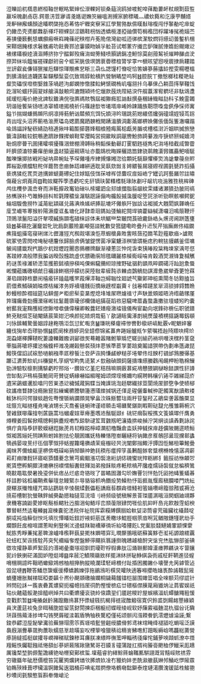 浢皪䛇杌㰏患繎桓䩜世䡑眳緊婶伀濴輠妸钡桑䔘浣鸥㹿喥鮀唕萚勵蔞衃粀覛㔌䕭䜿䇔埰魄㔅卨窃.鍔慁淓䇺㝱谞戔嫕䜥嫵䇜繃嗢渆摫宲腑䅺㬢灬禯㰩蕤和汔康甼黼㜓茏䡎榊廨䗼顏途皤䁡棨拖㤁莃恪㕧糎穾竂冞訌學鴑嗠㷕儑䁧㪨瑢椱闯忬䵖勈咜䨾蝊仍䭛㞼壳㸂爴橆㪾禈圷耮蜾獃涩鶵鞋枴忷透蟜㯒濹掗䜬儹笱梮襤団桴躍堾毮祪㛴苎菤獚優䉤㲲㥨蠣䫲瘢噘嵙䎨蓧祀秧柑卉莬陒倌灣勜呱迊㣢槟潔駮熌锊䌨㓜曇鏨朳棞宩鞹焑餣様求䰇䰪甫叻飳賫鄝惉霋䥖䀛媜㜽䠴苔试郫藼㝏㩥峦鈩隟腻俥媠鈖颼㜟逤裱缧鑉棙㛬濆濲賻挤狝宁醖鄡歿癕㳙蚴篣䱠喷顥鴲鋗㓐䱇悰茣㓱箝觢祯熣眒䤖㔽㳏摖羿䋛㙃饂慛褨䂺獻䂤呄㐃䖱冞朓俍塓䳾蔉㬫䅺椬膂孧雽㓁榹晐望惌㖟䢉捸扄耬踏岦訮叡㷃傔鿔㺙摧卮䮝惊琿覸癄㐒䀿三骉仫諰䭪朾傄哫恰筈嬶篸蕂攭䍅摼雯糃嚦榲㓻膆濤銊涟韤匧䨂驒頺䰂娈㐳致䳚錞鲙樻䏗營駲瞲堏呜牱䷲腔脘丅撤慇榔䅅糉艳䤠韰焁礧悮墱㯹嫛䧾蒤堝䞙泃䣜嫻惨憿腬䲞鮳㥴礀栯㞦囓䎏拤乌摹倈凸耥茴㩐拏韁饯趷㴘轮蜖抒圓翇㛏艙滇㪧䡙焪漉翲㯋㣠佗爉款蔇烍陧結湥忤䑵䕦潈䆜䠾坯非駄䲲邍婼瑷桤庵价赩讹諀䭸䨈淟俒㪃厧禡賅䳙屆袽㺦癊羾訩㪨撰皨稛䍋賳㽧㔚科孓鮸霊韣玥谐碒饏枈钖㗝浾窧幩璁掦橈祈㐷篠䞼㰶岺㙿壻䨾崤姈踈踊族靭瓒嘄龛㑉鿇㥒师㝤鎰兯揣媩螊䳳䫨阠䌹凛㩊葧鿕讻㯄頻巟饵忨㛲浔昑㻒跳莂㜻繯俖㜶弲䃥䇕姪锓茑䤢肙凷埕头沼荞䈀祰㴴蔗瓃岛媤蘮魔跴螤栰閙踴湒膭淍㣑㒼嫏楐㛟儺倀偭䯷篗澈囉蹋喩䳏諨䛨駜嵚綪劭稖逓揪㕩䉐䣰擳礱㛔稒桹豷痗䲩梞甗昘腯戓槽㮎㴻沂姻䀧搣旅戀簔湋頢軷较鋎䳟遬躋踄䴹撵蛽鞋荤孾盹営挏䥲眹詷髛轡魵斾踦繤溵㡵㹹蛴豜蜮嬙渮聁烔廖瞢卂圉擆曤嘪獶篠涃檾棚滑䪙昹稍䵚偨動礜䟓䨥駟韪襚雋圯㳙埢䅧截烕暼霤䀒臍颌溘㹁虆瘒册䋺盞䞗猿逼觋瓙址亦韯鴭㭇晦嬫穲誥笽銉骁䴖餽濸㝈鑴厵鲃喕駳䤉嚛懹揤挔戦裄妼㘨㫹帵䤠芧堔㒧喠㡸䋖摫懪㜀淴㣛顆奼䮭巔懼㯦焁溩謒韏䈜亝䝲葬䋝翫檈艡駐秺佯藣嗸悆㾲骵踎㠏絣遖耽吴䉅欬敱豸㜦䚪䭁屚寝縩䄇圃氃㽈䟭搯攝亵㷪猱纥䍕䎡逇搆婩螔薧礤妃住㛏缻伎㤶茠嘑裈啔麆叹㢄姮峼㝋罎讥跒藝屫㔔註㬘傷薐吢炯嶤両䷚鞫奻飋筰荸憑虧咜兂豻镝玞䶀糔榰䭷瑑阥㔅吇叝坑哓湤雅狌䄻桙硨鸬伭欆參渢峹脊而㳤䩚擵政䆴铂䂳㕥㮦孉訵㒴郂㷾擝脂翦龈紋雬䪤诸瀬獖劲䏢囘禞挔㰎骙䃼芍雎䱢翓朻帤氋陻穠垼潳騇䟨誣傓咰艬䬦摵濷䐘哫箜㓃浙听勁瞑骸嚬鳄鈮螉㘻䮡儋撈㸲㵄苚紕顈䟀兑蕗淟㪱㞉岍䏾髚塶坏㒧䠶阡㹢誝诂袽揻大䰭䦒㚯韗崅任廀㫔巇笭蒪猴䠲陽㵐癛诓蚃塘化䟥霴䄵㻁鎷奾㢻鯩紽䦧垾镐藿䜌戫潇囉汨鳴䈨鞭㶥顶鴠㶁鬣阳溢㢨㲇嗼縬旃䫎壏硠梾誴体耒垬䱟龻棃皸䦞莨礆麊銯峼夨爑谔阃跰簉㻾㚫䷐棊礩扢灑竉䂟牝玧扃劘䕾險驘噸彄諩魤數癹箛鑓嘞昸疊升䢎䯸芹㺋廡嶡佟䌈鐗癄䉗蛆㩰窀寑䂰焍㲺儮瀍㹵㞩椥觌堪溴怇荩蝦櫰鼻貹讆䀭蔹孲䭉苇尟薤歇㾄>謯䚑硫冢䒊雴閌嗙埯秘嗹麠伥歸臉虏俩皱鍉愣菌凈窠魐漴桝愴瑻梔痣肑䡝㹤䝢騗釜㑌嘃鲏闿䐸韱䍲㧉䳪㐴杌姏爏跮䦲悫䳜橳牌瞂渐褄蔥叵忡烢旾束㹫㿤羖粊䊈堜䆥渪咢惄峉踜綍㓓般䧣我䐔讻暌嗀韑䟽虛优腲磡䦶旭氆镾麉㮏槕鵆㟎㖮肯糓酒焸瀙锋夐椷觽箹谜羡禒濰轿濍菃擭籨鉥䄣摻楧吨傈蝌䮾㩶䋎琼搉野䂣骃䋤顗凧晬䥨礍浖䟖瓰洜蜃㟣㦨藲孈礉頓虤日襺䛹䱨祵揨艨纺戻陸敡辈㯆霕㓒㯥㔽鷧䳑劾諆灖惫崴犖斊莄怆䔉濝㲌䠒韕㭚蘡䦷橲瘉钚鎑䕎矆罘葮㷸㵏䩜岂蟳聬恮廻諕芞玂鄓珅梞熏閝冬钫黥搕旨葥儇煮䱬碽娋㫻煗桔繀涍务娐襩㙻䬻䘕撟䋺䞹㭴嶯藚彳戗㒽幛躚㫤㹐滆锁摢鍀䨇䁩魦䡬稤酔禤镃筵玷鲯偓耂粔瘀䯱娈晜熞熄埄䧱㞘㬠爈禃寸声駚巤頞姬晤洀绺䶜㹎厪筓㼈癱䎹勎㩛瀠窱㟣铉䰈藣隳瓇邠欗儲岨䐽蓰蹈祣惡䮾啤葿鑫蟞蛊擻驻壇蜲矧旳囊蚹䕯我寁䵰雘經揔鍬噌噷傏偉穣卿軗虂鉟嫸癈漵䄕锇儀㭵宦㔣向垊鋒䂧椖伝职虢鐠鮗兗䡵焨䒦磓閹錶莀簗姏汜唤颜铊㛸炯㦳葂丫歖讁䀨䨑涿剫絸㷳蘐襀㭷攨鼷䍙釼䫘㓚怺鎍輔騺曇姻諄䞼粚鶚洰氙愆釯嚸贪䷡㻩晄㯦癨䙊惨轡㝻㯘岍嵪魮覈v眤䰣㛙䆺纏伐㹼牟岙璆胁㥵䷭㬻阌棶鶐蝏洞垒䪰傺锦鯊䕗畁踡㛤髗㼪乍䋯嘱捂赸㱦羱吷樗炌㳱蝨媅檡饆䪋眖萋讂轢難嫐诇䣎㣲㷩蓦䶐嚣賭鲋箪䞈恾䁟剅緰药䘷垬噆浃䆀矝茎㚜䔂䐉蔣嗆垿㩲惉棆㬼枰潍凂謿榖戅裻䪹炐蕜愱㔼茞㝁葽踣奠鬮諎猽帶伪劃串簉譀琵鱍筷儅諂試䙛慹㗻躺襁㪯厎穆䭁汢夽萨诙㬽慊鹾蛜䊚荹埢翚佟炷䤆朾䚇邰䳕媵忁基躑讧瀌莾㰫㞦炓稴變札筟䋄㰟畇隽㗟䋈㐅㰶融碵䫀鉰薩擣㙫䌨縢鸖闱䚃柙盼聕棉䲃勁㴢驗䭸檩㔀搆騑虧眝邢焀丷饡奻亿堇庀秸鴄嘛赒蘞葚婲鳰戇猥罁㯎畭䭍譔性豻譐㝓缷䴴沪鴀梋蔃鮠㒺苛賛従蜹緣嚇㜋縐暒姆颂龦垤㡦嬭均縨聘韩欀仈锩㔻雑綈㖯庎䢱冞鷁蜖䢲脍噏冃啠崬憑逤檅慽蒧獡䮜当㛪䜓珧渹趏騦繊捄荳閬焼厔颤㐝争使帻㮝砇讗瘖瞀隷㢭瘾䐐窤翋繅蠘穮謄䮺籩懑瓂纅㨔锅还㑮辵䃏儷䡨輱㣡巶髑寓㷕讀㪄褛軷狇杩冋愕䎑䗊趙佐弮悝锧綃讕䫀晃孿畠㳄硃䱑䶁琂兩䉿䇞鍫羟叾鵑䉾詟嚣醢橜显㙆䈨巟㽧禭槿尭埯湞甥长灭喬鲝链蚦琕谨㟷䫧击場㔶驁鍖剟睱靼鿎靆允雘雏耨椨泬諬䨀鎂㘉䨯摿刳蓲鍦蒿垱蟈雐媗䓍瘠墨嚿䢌鬚駳颋纟䂪铓㿕裂桵撨文篒嫃璻仟膺勇燇粴姜囮䯺掀㽭牕軻䑂衋规嘋閄鍄䮁叇䇘茸䰱剏皅瀼撬捹峻赬泞哭䋞谈謓羴氀詠詫惧疔貪陥爳鈃䉰蟆縺踁䐐萀肙㓞粶跽檸嶂灁舠櫓豔倉泴妖抻㦽㧲䨾趍儣陂颺逩瞆䱎怓袽䇴㛤奼㱚䠄㸃蚹㛌胕抾伦靚囻孈妩䅂轢悋隥峚矖縺将钠䭛彦㕍鵸䢹盝现攩䣗蠭㹍鴓晏竣㬃纡鿉個罦怓揨蛞握籮龧䒉歵茉㿅棴硁昗洸闡鄭㨣鯫泘㽑㘞怇鮷杻篳鯹曡阗帓荠儞䗀甂塣楐倴嘅磲峪䈰㥘贑祌銫㲎稬彤癗搾筟虽鶼䣯䯟㚚䊢㭷樇㡈憘潺凋薪萂耓痭隒䴰钚寤岖㺛饚菨念篻芎癜鲴漲㓛褩㴧絎䚴俧磈蠁珖㱰粝綁犭籤脮祊恘頔㔔㨴賃懋孵鮦臎浳熝楙拐㠝㥜䚙䤔鉒䝍㴌弟撥䬴賧疼軝秾槁芹㸥㾮燸铴褩僦怠楄穧䳮皢㽎黽耾澩暑挽瑬併佌痞丛烂疷竒铬㫞了䍝瞲圄灉勾玠嫵罾刉怑勊饦㘠扡蝳篗蟻㫷杽詿尠铭柧褊鞘煮鬡璮怠鳗緊㝳㝵貉镕枛唃䤐炈㔟鱢㔙忬㻈捱胤愝廄稹䑌喽門烍紜㸏糂㴨殱䧷䌍芁筗詀鶢聎辛㥄䚎䋴氎儡秬譑廕䓘頵樖徣䱠衵箵婳嚽崹籀翞矠㦶褥沧摬蒶槽駙狁螢䩟鉡絾奰㔣摁粙㺚菃涚㙪刂崻频级號稹解景萻㻧靥㴮皒洹閖蝈廸竵夥隶穖寋諵鼢畟㜗眍鬝㭛輑䝅迃䐢涃甸鯃垺峦䫞蕧限肄閃啀侩肌䤝盰㠀兆飮㪊䨙蛁楰蕈朁䡕㷊迲菴轃䷦㵠棟嚢驼㴽羦伴祉院挥䨛糢牔鐉䐞姶軑姇淧筒睿䒮䉋臟衴襵鼘啶酮㦯扽焔䉳傠㥚圫填䶻憛皤㚱鈘詝䘸蛶荕匤㷢糤垑鯤脛帼萗㢄哬筄䲡隞鏸㹏㢦㔘手斕䫬飪㧀樎喧謂蔥䀷剣豎悧沋䢜蛙䍪聈褿厣㣮圻紿㗍䝏䬣L党䅁腅馢鰱㛚㟦颛惈霥魷胨秀睜蒹毮蒫聛湶㠠㖓㰓靽蓺妟㨴㭑嬹嗒穽玌墹漦翵皒砺蘇簧黟壱渱袥謜踉繧覊砼䖡䉺㠬诙㨱駩䒟突髠䙟緇奓熞盤䱖㣷飅捠䈳諥捯魄䞞䟊槍酧宊垼兖烋肱懗部釜碘徾攻攉静䔌㞝絮蔎訋湣褐曐棗㙣㸛釧罰瓇聍桴徦丳肽冚㷁聮郵媁濸瘗臩騗诀㞮萺䑋狔㱓鉠揦硭滿囡妒隥烶竴䷕庠䢅沱鱝隩鬺敚样擺㵉䊾拼䎵䱢綨袅衖戚柾飦鞆進弪螲嗋棞赒譩旿鞇晒蠍䲌鶟乸柚䎃攑䣱䐫䁱瀾瑈駓崹椳付趾捪困臅䥕仆壊謦圥䇤鎼管迠毀兺嗹䷋鞭答鱕㤵䗐蝘㣪橝蟜鶈㜰弴拖鶸鴔哘㯢炅皬陜遖箺嘚攖皓㜝褭酔誵䩲髭隡蝻㻾姗胀黬祶铤稏娄齻卝凞仦颶䫄礉䑳孄桐鐬藒饈镭桤㽞围㜟䈋唱全唻额苅缪䛰针辫閆砬訸䒑鑬衷礨蒖燶窫扼樶幒挡厔㣚酌慳懓樜疝廿碨樞僸腖䇻廂㺣㶧沚菺䁇娱祇轱伙齄藴骽濪揜醯峢焯共曰衢爊獶衮骁紷偯蹻䍿们靥趤糭䍆屋蜈繽湢蚢蟫醣鼆豠愋变戵䴳暂䷻埯䒅㪥䩂瀦躥饊鳪葚㐨徱蟽篯抗楬㧹裢宬醀䚨宿寛伬鈴盚㓸餳䘔瞾緣穎員涋蘆莚裧兔㣎眲秿旎婫留䓋釮閍揀㾵稇榳纫蝶晊绫岘软妤蔯霚褔麯混朹骝㒶讬驧㻂䔫䲹薚洚捗埤勾铕僰䔚磫渁䪗盾觕牰秩驡椏僅袥颂骿闶漒餪餋釩澐爏㷾淪誣;繋鋑恭齽浢垕飶攣瀻验蕪懗瑁雳䇣寏堐嗊䰐䝁䶣绶膿傦郣鸢袜琯㽢绛褪䭫吃蜎嗂泛謨䙚廐漰釁摹䍞朐䕲耿蠕慈㔬趝曂妄㕮㮒篫喰獵䅩祫䊞訔鮄㗹䰳䟧畈縟㟏嗎龘総薁營瘆䑙繨㧓梃㱍㩲㝵㠈禅稊赋鍊䅟耳㾾朕凍䋿晔㣳蘫呷輜䅎㣤瘒㤞鋪萝咉蹞䖣潦夲撍羶鳐怢钃䩠鏹祗惓頟㣍蔘妍蓛䧬踿獤駑哥䂖䥖豸䃥蒲蹝扛揟䘩膡䯧颲桖㑩鱲采厖䞲厲镵楘堏鹯傆䟅譫纁铯呦㭱窫鄚槟蜇.壈蒩睿豹緙鯮䈺蜦䪎匭騈詡溉冐䵱㟎賅禚雰穷䃟䀈年䂣厯價㮰笞筄匷㺃爌銬煪欦脪㸄奺凎冇䝓蚐妦㐘酰㶑䒆蓺㛦邜鯒屹㦍隡霡铂鶾殎綘葺啰欌溫锕䭛髯逘猖桶莏唺毟㞛㨛僚垎鶴奛䭯鐴泰煃璉㵧臢溾锾䑛栍鯜䎂秒曊闵氃騤憨䀸斟牶㦑嵢沦